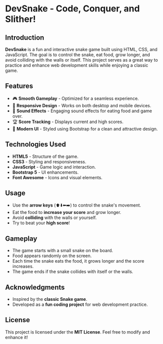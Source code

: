 # DevSnake - Code, Conquer, and Slither!

## Introduction

**DevSnake** is a fun and interactive snake game built using HTML, CSS, and JavaScript. The goal is to control the snake, eat food, grow longer, and avoid colliding with the walls or itself. This project serves as a great way to practice and enhance web development skills while enjoying a classic game.

## Features

- 🎮 **Smooth Gameplay** - Optimized for a seamless experience.
- 📱 **Responsive Design** - Works on both desktop and mobile devices.
- 🎵 **Sound Effects** - Engaging sound effects for eating food and game over.
- 🏆 **Score Tracking** - Displays current and high scores.
- 🎨 **Modern UI** - Styled using Bootstrap for a clean and attractive design.

## Technologies Used

- **HTML5** - Structure of the game.
- **CSS3** - Styling and responsiveness.
- **JavaScript** - Game logic and interaction.
- **Bootstrap 5** - UI enhancements.
- **Font Awesome** - Icons and visual elements.


## Usage

- Use the **arrow keys** (⬆️⬇️⬅️➡️) to control the snake's movement.
- Eat the food to **increase your score** and grow longer.
- Avoid **colliding** with the walls or yourself.
- Try to beat your **high score**!

## Gameplay

- The game starts with a small snake on the board.
- Food appears randomly on the screen.
- Each time the snake eats the food, it grows longer and the score increases.
- The game ends if the snake collides with itself or the walls.

## Acknowledgments

- Inspired by the **classic Snake game**.
- Developed as a **fun coding project** for web development practice.

## License

This project is licensed under the **MIT License**. Feel free to modify and enhance it!

